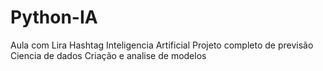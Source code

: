 # Python-IA
Aula com Lira Hashtag
Inteligencia Artificial
Projeto completo de previsão
Ciencia de dados
Criação e analise de modelos
